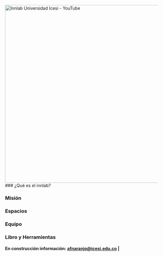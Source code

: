 <img src="https://yt3.ggpht.com/ytc/AKedOLQTms86uZZr547pPpqpY-y-yTsjZMQdpO5wXAxe=s900-c-k-c0x00ffffff-no-rj" alt="Innlab Universidad Icesi - YouTube" jsname="HiaYvf" jsaction="load:XAeZkd;" class="n3VNCb" data-noaft="1" style="width: 587px; height: 587px; margin: 0px;">
### ¿Qué es el innlab?


### Misión

### Espacios

### Equipo

### Libro y Herramientas

#### En construcción información: afnaranjo@icesi.edu.co | 


